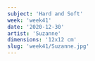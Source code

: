 ```yaml
---
subject: 'Hard and Soft'
week: 'week41'
date: '2020-12-30'
artist: 'Suzanne'
dimensions: '12x12 cm'
slug: 'week41/Suzanne.jpg'
---
```

